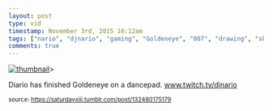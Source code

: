 ```yaml
---
layout: post
type: vid
timestamp: November 3rd, 2015 10:12am
tags: ["nario", "djnario", "gaming", "Goldeneye", "007", "drawing", "sketch", "art"]
comments: true
---
```

[![thumbnail](http://i3.ytimg.com/vi/8iN0q967S3c/hqdefault.jpg)](https://www.youtube.com/watch?v=8iN0q967S3c)>
    
Diario has finished Goldeneye on a dancepad.  <a href="http://www.twitch.tv/djnario" target="_blank">www.twitch.tv/djnario</a> 
 
  
<small>source: https://saturdayxiii.tumblr.com/post/132480175179</small>